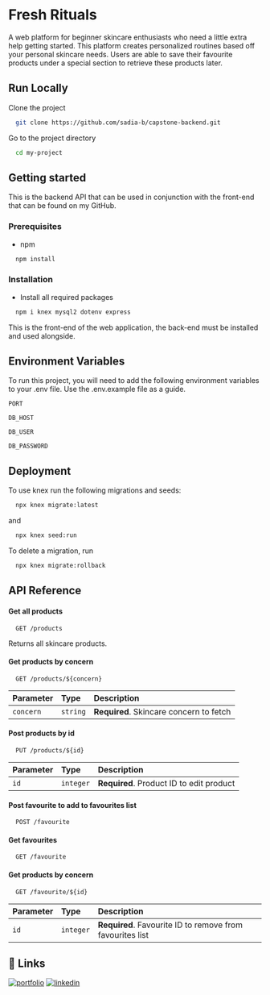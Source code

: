 
# Fresh Rituals

A web platform for beginner skincare enthusiasts who need a little extra help getting started. This platform creates personalized routines based off your personal skincare needs. Users are able to save their favourite products under a special section to retrieve these products later.


## Run Locally

Clone the project

```bash
  git clone https://github.com/sadia-b/capstone-backend.git
```

Go to the project directory

```bash
  cd my-project
```


## Getting started
This is the backend API that can be used in conjunction with the front-end that can be found on my GitHub.

### Prerequisites

- npm
```bash
  npm install
```

### Installation

- Install all required packages

```bash
  npm i knex mysql2 dotenv express
```

This is the front-end of the web application, the back-end must be installed and used alongside.

## Environment Variables

To run this project, you will need to add the following environment variables to your .env file. Use the .env.example file as a guide.

`PORT`

`DB_HOST`

`DB_USER`

`DB_PASSWORD`




## Deployment

To use knex run the following migrations and seeds:

```bash
  npx knex migrate:latest
```

and 

```bash
  npx knex seed:run
```

To delete a migration, run
```bash
  npx knex migrate:rollback
```


## API Reference

#### Get all products

```http
  GET /products
```
Returns all skincare products.

#### Get products by concern

```http
  GET /products/${concern}
```

| Parameter | Type     | Description                             |
| :-------- | :------- | :-------------------------------------- |
| `concern` | `string` | **Required**. Skincare concern to fetch |

#### Post products by id

```http
  PUT /products/${id}
```

| Parameter | Type      | Description                             |
| :-------- | :-------- | :-------------------------------------- |
| `id`      | `integer` | **Required**. Product ID to edit product |

#### Post favourite to add to favourites list

```http
  POST /favourite
```

#### Get favourites

```http
  GET /favourite
```

#### Get products by concern

```http
  GET /favourite/${id}
```

| Parameter | Type      | Description                             |
| :-------- | :-------- | :-------------------------------------- |
| `id`      | `integer` | **Required**. Favourite ID to remove from favourites list |




## 🔗 Links
[![portfolio](https://img.shields.io/badge/my_portfolio-000?style=for-the-badge&logo=ko-fi&logoColor=white)](https://github.com/sadia-b)
[![linkedin](https://img.shields.io/badge/linkedin-0A66C2?style=for-the-badge&logo=linkedin&logoColor=white)](https://www.linkedin.com/in/sadia-bahadoor/)


